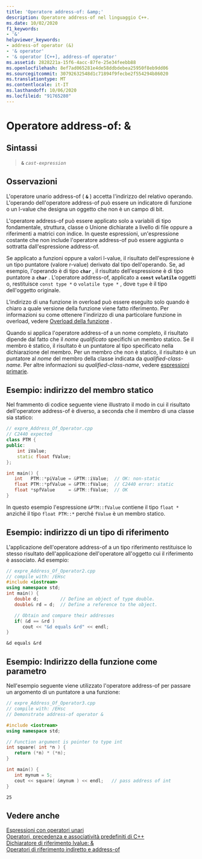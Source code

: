 ```yaml
---
title: 'Operatore address-of: &amp;'
description: Operatore address-of nel linguaggio C++.
ms.date: 10/02/2020
f1_keywords:
- '&'
helpviewer_keywords:
- address-of operator (&)
- '& operator'
- '& operator [C++], address-of operator'
ms.assetid: 2828221a-15f6-4acc-87fe-25e34feebb88
ms.openlocfilehash: 8ef7ad065281e4de58ddbdebea25950f8eb9dd06
ms.sourcegitcommit: 30792632548d1c71894f9fecbe2f554294b86020
ms.translationtype: MT
ms.contentlocale: it-IT
ms.lasthandoff: 10/06/2020
ms.locfileid: "91765280"
---
```

# <a name="address-of-operator-amp"></a>Operatore address-of: &amp;

## <a name="syntax"></a>Sintassi

> **`&`** *`cast-expression`*

## <a name="remarks"></a>Osservazioni

L'operatore unario address-of ( **`&`** ) accetta l'indirizzo del relativo operando. L'operando dell'operatore address-of può essere un indicatore di funzione o un l-value che designa un oggetto che non è un campo di bit.

L'operatore address-of può essere applicato solo a variabili di tipo fondamentale, struttura, classe o Unione dichiarate a livello di file oppure a riferimenti a matrici con indice. In queste espressioni, un'espressione costante che non include l'operatore address-of può essere aggiunta o sottratta dall'espressione address-of.

Se applicato a funzioni oppure a valori l-value, il risultato dell'espressione è un tipo puntatore (valore r-value) derivato dal tipo dell'operando. Se, ad esempio, l'operando è di tipo **`char`** , il risultato dell'espressione è di tipo puntatore a **`char`** . L'operatore address-of, applicato a **`const`** **`volatile`** oggetti o, restituisce `const type *` o `volatile type *` , dove `type` è il tipo dell'oggetto originale.

L'indirizzo di una funzione in overload può essere eseguito solo quando è chiaro a quale versione della funzione viene fatto riferimento. Per informazioni su come ottenere l'indirizzo di una particolare funzione in overload, vedere [Overload della funzione](function-overloading.md) .

Quando si applica l'operatore address-of a un nome completo, il risultato dipende dal fatto che il *nome qualificato* specifichi un membro statico. Se il membro è statico, il risultato è un puntatore al tipo specificato nella dichiarazione del membro. Per un membro che non è statico, il risultato è un puntatore al *nome* del membro della classe indicata da *qualified-class-name*. Per altre informazioni su *qualified-class-name*, vedere [espressioni primarie](../cpp/primary-expressions.md).

## <a name="example-address-of-static-member"></a>Esempio: indirizzo del membro statico

Nel frammento di codice seguente viene illustrato il modo in cui il risultato dell'operatore address-of è diverso, a seconda che il membro di una classe sia statico:

```cpp
// expre_Address_Of_Operator.cpp
// C2440 expected
class PTM {
public:
    int iValue;
    static float fValue;
};

int main() {
   int   PTM::*piValue = &PTM::iValue;  // OK: non-static
   float PTM::*pfValue = &PTM::fValue;  // C2440 error: static
   float *spfValue     = &PTM::fValue;  // OK
}
```

In questo esempio l'espressione `&PTM::fValue` contiene il tipo `float *` anziché il tipo `float PTM::*` perché `fValue` è un membro statico.

## <a name="example-address-of-a-reference-type"></a>Esempio: indirizzo di un tipo di riferimento

L'applicazione dell'operatore address-of a un tipo riferimento restituisce lo stesso risultato dell'applicazione dell'operatore all'oggetto cui il riferimento è associato. Ad esempio:

```cpp
// expre_Address_Of_Operator2.cpp
// compile with: /EHsc
#include <iostream>
using namespace std;
int main() {
   double d;        // Define an object of type double.
   double& rd = d;  // Define a reference to the object.

   // Obtain and compare their addresses
   if( &d == &rd )
      cout << "&d equals &rd" << endl;
}
```

```Output
&d equals &rd
```

## <a name="example-function-address-as-parameter"></a>Esempio: Indirizzo della funzione come parametro

Nell'esempio seguente viene utilizzato l'operatore address-of per passare un argomento di un puntatore a una funzione:

```cpp
// expre_Address_Of_Operator3.cpp
// compile with: /EHsc
// Demonstrate address-of operator &

#include <iostream>
using namespace std;

// Function argument is pointer to type int
int square( int *n ) {
   return (*n) * (*n);
}

int main() {
   int mynum = 5;
   cout << square( &mynum ) << endl;   // pass address of int
}
```

```Output
25
```

## <a name="see-also"></a>Vedere anche

[Espressioni con operatori unari](../cpp/expressions-with-unary-operators.md)<br/>
[Operatori, precedenza e associatività predefiniti di C++](../cpp/cpp-built-in-operators-precedence-and-associativity.md)<br/>
[Dichiaratore di riferimento lvalue: &](../cpp/lvalue-reference-declarator-amp.md)<br/>
[Operatori di riferimento indiretto e address-of](../c-language/indirection-and-address-of-operators.md)
